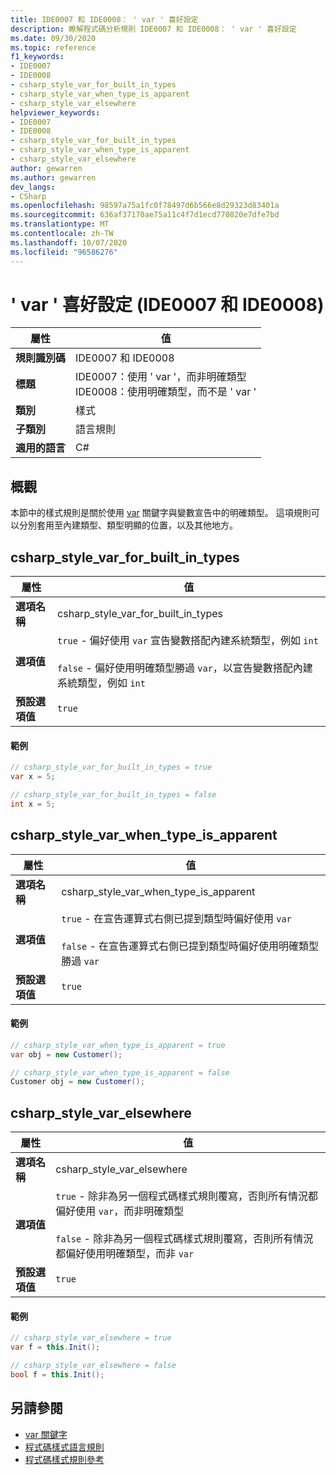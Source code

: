 ```yaml
---
title: IDE0007 和 IDE0008： ' var ' 喜好設定
description: 瞭解程式碼分析規則 IDE0007 和 IDE0008： ' var ' 喜好設定
ms.date: 09/30/2020
ms.topic: reference
f1_keywords:
- IDE0007
- IDE0008
- csharp_style_var_for_built_in_types
- csharp_style_var_when_type_is_apparent
- csharp_style_var_elsewhere
helpviewer_keywords:
- IDE0007
- IDE0008
- csharp_style_var_for_built_in_types
- csharp_style_var_when_type_is_apparent
- csharp_style_var_elsewhere
author: gewarren
ms.author: gewarren
dev_langs:
- CSharp
ms.openlocfilehash: 98597a75a1fc0f78497d6b566e8d29323d83401a
ms.sourcegitcommit: 636af37170ae75a11c4f7d1ecd770820e7dfe7bd
ms.translationtype: MT
ms.contentlocale: zh-TW
ms.lasthandoff: 10/07/2020
ms.locfileid: "96586276"
---
```

# <a name="var-preferences-ide0007-and-ide0008"></a>' var ' 喜好設定 (IDE0007 和 IDE0008) 

|屬性|值|
|-|-|
| **規則識別碼** | IDE0007 和 IDE0008 |
| **標題** | IDE0007：使用 ' var '，而非明確類型<br/> IDE0008：使用明確類型，而不是 ' var ' |
| **類別** | 樣式 |
| **子類別** | 語言規則 |
| **適用的語言** | C# |

## <a name="overview"></a>概觀

本節中的樣式規則是關於使用 [var](../../../csharp/language-reference/keywords/var.md) 關鍵字與變數宣告中的明確類型。 這項規則可以分別套用至內建類型、類型明顯的位置，以及其他地方。

## <a name="csharp_style_var_for_built_in_types"></a>csharp_style_var_for_built_in_types

|屬性|值|
|-|-|
| **選項名稱** | csharp_style_var_for_built_in_types |
| **選項值** | `true` - 偏好使用 `var` 宣告變數搭配內建系統類型，例如 `int`<br /><br />`false` - 偏好使用明確類型勝過 `var`，以宣告變數搭配內建系統類型，例如 `int` |
| **預設選項值** | `true` |

#### <a name="example"></a>範例

```csharp
// csharp_style_var_for_built_in_types = true
var x = 5;

// csharp_style_var_for_built_in_types = false
int x = 5;
```

## <a name="csharp_style_var_when_type_is_apparent"></a>csharp_style_var_when_type_is_apparent

|屬性|值|
|-|-|
| **選項名稱** | csharp_style_var_when_type_is_apparent |
| **選項值** | `true` - 在宣告運算式右側已提到類型時偏好使用 `var`<br /><br />`false` - 在宣告運算式右側已提到類型時偏好使用明確類型勝過 `var` |
| **預設選項值** | `true` |

#### <a name="example"></a>範例

```csharp
// csharp_style_var_when_type_is_apparent = true
var obj = new Customer();

// csharp_style_var_when_type_is_apparent = false
Customer obj = new Customer();
```

## <a name="csharp_style_var_elsewhere"></a>csharp_style_var_elsewhere

|屬性|值|
|-|-|
| **選項名稱** | csharp_style_var_elsewhere |
| **選項值** | `true` - 除非為另一個程式碼樣式規則覆寫，否則所有情況都偏好使用 `var`，而非明確類型<br /><br />`false` - 除非為另一個程式碼樣式規則覆寫，否則所有情況都偏好使用明確類型，而非 `var` |
| **預設選項值** | `true` |

#### <a name="example"></a>範例

```csharp
// csharp_style_var_elsewhere = true
var f = this.Init();

// csharp_style_var_elsewhere = false
bool f = this.Init();
```

## <a name="see-also"></a>另請參閱

- [var 關鍵字](../../../csharp/language-reference/keywords/var.md)
- [程式碼樣式語言規則](language-rules.md)
- [程式碼樣式規則參考](index.md)
